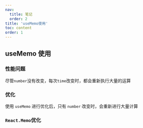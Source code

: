 ```yaml
---
nav:
  title: 笔记
  order: 2
title: 'useMemo使用'
toc: content
order: 1
---
```


## useMemo 使用

### 性能问题

尽管`number`没有改变，每次`time`改变时，都会重新执行大量的运算

<code src="./demos/demo1.tsx"></code>

### 优化

使用 `useMemo` 进行优化后，只有 `number` 改变时，会重新进行大量计算

<code src="./demos/demo2.tsx"></code>

### `React.Memo`优化

<code src="./demos/demo3.tsx"></code>

